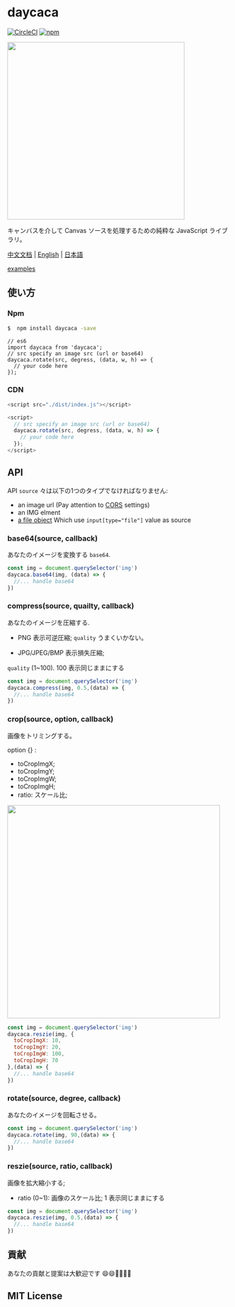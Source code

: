 # daycaca

[![CircleCI](https://circleci.com/gh/JackPu/daycaca/tree/dev.svg?style=svg)](https://circleci.com/gh/JackPu/daycaca/tree/dev)
[![npm](https://img.shields.io/npm/v/daycaca.svg?maxAge=2592000)]()


<img src="http://img1.vued.vanthink.cn/vuede494856de5f2390a5727a6d98d488305.png" width="400">


キャンバスを介して Canvas ソースを処理するための純粋な JavaScript ライブラリ。


[中文文档](./README.zh.md) | [English](./README.md) | [日本語](./README.jp.md)

[examples](http://events.jackpu.com/daycaca/)


## 使い方

### Npm

``` bash
$  npm install daycaca -save
```


``` es6
// es6
import daycaca from 'daycaca';
// src specify an image src (url or base64)
daycaca.rotate(src, degress, (data, w, h) => {
  // your code here
});

```

### CDN

``` js
<script src="./dist/index.js"></script>

<script>
  // src specify an image src (url or base64)
  daycaca.rotate(src, degress, (data, w, h) => {
    // your code here
  });
</script>
```



## API

API `source` 々は以下の1つのタイプでなければなりません:

+ an image url  (Pay attention to [CORS](https://developer.mozilla.org/en-US/docs/Web/HTML/CORS_enabled_image) settings)
+ an IMG elment
+ [a file object](https://developer.mozilla.org/en-US/docs/Web/API/File/Using_files_from_web_applications) Which use `input[type="file"]` value as source

### base64(source, callback)

あなたのイメージを変換する `base64`.

``` js
const img = document.querySelector('img')
daycaca.base64(img, (data) => {
  //... handle base64
})
```

### compress(source, quailty, callback)

あなたのイメージを圧縮する.

+ PNG 表示可逆圧縮; `quality` うまくいかない。

+ JPG/JPEG/BMP 表示損失圧縮;

`quality` (1~100). 100 表示同じままにする


``` js
const img = document.querySelector('img')
daycaca.compress(img, 0.5,(data) => {
  //... handle base64
})
```

### crop(source, option, callback)

画像をトリミングする。

option {} :

+ toCropImgX;
+ toCropImgY;
+ toCropImgW;
+ toCropImgH;
+ ratio: スケール比;

<img width="480" src="http://img1.vued.vanthink.cn/vued233e94bd60775c0999df05d17b4642a8.png" />


``` js
const img = document.querySelector('img')
daycaca.reszie(img, {
  toCropImgX: 10,
  toCropImgY: 20,
  toCropImgW: 100,
  toCropImgH: 70
},(data) => {
  //... handle base64
})
```

### rotate(source, degree, callback)

あなたのイメージを回転させる。

``` js
const img = document.querySelector('img')
daycaca.rotate(img, 90,(data) => {
  //... handle base64
})
```

### reszie(source, ratio, callback)

画像を拡大縮小する;

+ ratio (0~1): 画像のスケール比; 1 表示同じままにする

``` js
const img = document.querySelector('img')
daycaca.reszie(img, 0.5,(data) => {
  //... handle base64
})
```

## 貢献

あなたの貢献と提案は大歓迎です 😄😄🌺🌺🎆🎆

## MIT License




